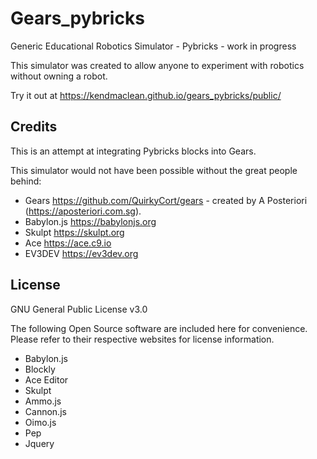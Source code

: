 Gears_pybricks
===
Generic Educational Robotics Simulator - Pybricks - work in progress

This simulator was created to allow anyone to experiment with robotics without owning a robot.

Try it out at https://kendmaclean.github.io/gears_pybricks/public/


Credits
---
This is an attempt at integrating Pybricks blocks into Gears.

This simulator would not have been possible without the great people behind:

* Gears https://github.com/QuirkyCort/gears - created by A Posteriori (https://aposteriori.com.sg).
* Babylon.js https://babylonjs.org
* Skulpt https://skulpt.org
* Ace https://ace.c9.io
* EV3DEV https://ev3dev.org

License
---
GNU General Public License v3.0

The following Open Source software are included here for convenience.
Please refer to their respective websites for license information.

* Babylon.js
* Blockly
* Ace Editor
* Skulpt
* Ammo.js
* Cannon.js
* Oimo.js
* Pep
* Jquery
